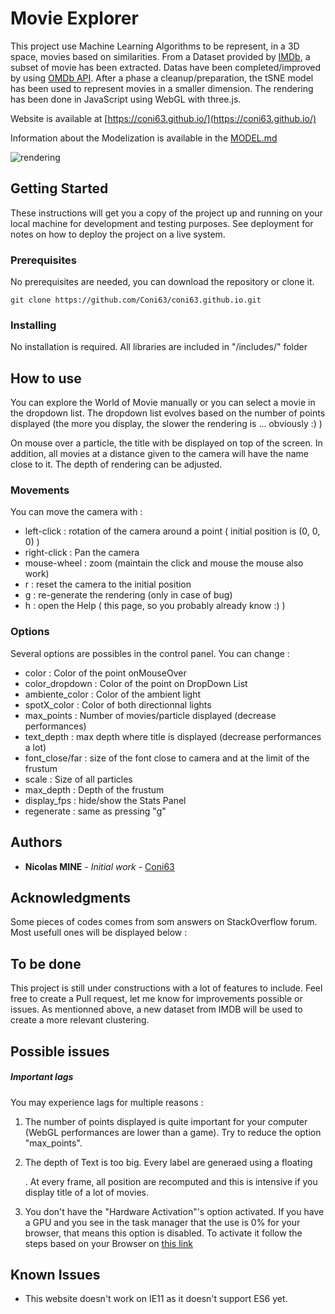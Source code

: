 # Movie Explorer

This project use Machine Learning Algorithms to be represent, in a 3D space, movies based on similarities. From a Dataset provided by [IMDb](https://www.imdb.com/interfaces/), a subset of movie has been extracted. Datas have been completed/improved by using [OMDb API](http://www.omdbapi.com/). After a phase a cleanup/preparation, the tSNE model has been used to represent movies in a smaller dimension. The rendering has been done in JavaScript using WebGL with three.js.

Website is available at [https://coni63.github.io/](https://coni63.github.io/)

Information about the Modelization is available in the [MODEL.md](https://github.com/Coni63/coni63.github.io/blob/master/MODEL.md)

![rendering](https://github.com/Coni63/coni63.github.io/blob/master/includes/img/render1.png)

## Getting Started

These instructions will get you a copy of the project up and running on your local machine for development and testing purposes. See deployment for notes on how to deploy the project on a live system.

### Prerequisites

No prerequisites are needed, you can download the repository or clone it.

```
git clone https://github.com/Coni63/coni63.github.io.git
```

### Installing

No installation is required. All libraries are included in "/includes/" folder


## How to use

You can explore the World of Movie manually or you can select a movie in the dropdown list. The dropdown list evolves based on the number of points displayed (the more you display, the slower the rendering is ... obviously :) ) 

On mouse over a particle, the title with be displayed on top of the screen. In addition, all movies at a distance given to the camera will have the name close to it. The depth of rendering can be adjusted.

### Movements

You can move the camera with :

* left-click : rotation of the camera around a point ( initial position is (0, 0, 0) )
* right-click : Pan the camera
* mouse-wheel : zoom (maintain the click and mouse the mouse also work)
* r : reset the camera to the initial position
* g : re-generate the rendering (only in case of bug)
* h : open the Help ( this page, so you probably already know :) )

### Options

Several options are possibles in the control panel. You can change :

* color : Color of the point onMouseOver
* color_dropdown : Color of the point on DropDown List
* ambiente_color : Color of the ambient light
* spotX_color : Color of both directionnal lights
* max_points : Number of movies/particle displayed (decrease performances)
* text_depth : max depth where title is displayed (decrease performances a lot)  
* font_close/far : size of the font close to camera and at the limit of the frustum
* scale : Size of all particles
* max_depth : Depth of the frustum
* display_fps : hide/show the Stats Panel
* regenerate : same as pressing "g"


## Authors

* **Nicolas MINE** - *Initial work* - [Coni63](https://github.com/Coni63)


## Acknowledgments

Some pieces of codes comes from som answers on StackOverflow forum. Most usefull ones will be displayed below :

## To be done

This project is still under constructions with a lot of features to include. Feel free to create a Pull request, let me know for improvements possible or issues. As mentionned above, a new dataset from IMDB will be used to create a more relevant clustering. 

## Possible issues

##### Important lags

You may experience lags for multiple reasons :

1. The number of points displayed is quite important for your computer (WebGL performances are lower than a game). Try to reduce the option "max_points".

2. The depth of Text is too big. Every label are generaed using a floating <div>. At every frame, all position are recomputed and this is intensive if you display title of a lot of movies.

3. You don't have the "Hardware Activation"'s option activated. If you have a GPU and you see in the task manager that the use is 0% for your browser, that means this option is disabled. To activate it follow the steps based on your Browser on [this link](https://wevideo.zendesk.com/hc/en-us/articles/225259448-How-to-enable-WebGL)

## Known Issues

* This website doesn't work on IE11 as it doesn't support ES6 yet.
